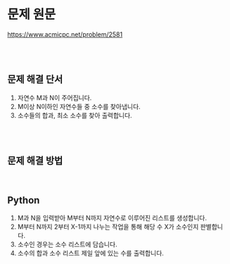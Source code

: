 # 문제 원문

<https://www.acmicpc.net/problem/2581>

<br><br>

## 문제 해결 단서

1. 자연수 M과 N이 주어집니다.
2. M이상 N이하인 자연수들 중 소수를 찾아냅니다.
3. 소수들의 합과, 최소 소수를 찾아 출력합니다.

<br><br>

## 문제 해결 방법

<br>

## Python

1. M과 N을 입력받아 M부터 N까지 자연수로 이루어진 리스트를 생성합니다.
2. M부터 N까지 2부터 X-1까지 나누는 작업을 통해 해당 수 X가 소수인지 판별합니다.
3. 소수인 경우는 소수 리스트에 담습니다.
4. 소수의 합과 소수 리스트 제일 앞에 있는 수를 출력합니다.
